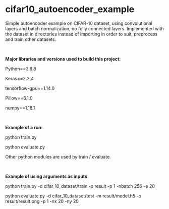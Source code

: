 # cifar10_autoencoder_example

Simple autoencoder example on CIFAR-10 dataset, 
using convolutional layers and batch normalization, no fully connected layers.
Implemented with the dataset in directories instead of importing in order to suit, preprocess and train other datasets.

<p>&nbsp;</p>
<b>Major libraries and versions used to build this project:</b>

Python==3.6.8

Keras==2.2.4

tensorflow-gpu==1.14.0

Pillow==6.1.0

numpy==1.18.1

<p>&nbsp;</p>
<b>Example of a run:</b>

python train.py

python evaluate.py

Other python modules are used by train / evaluate.

<p>&nbsp;</p>
<b>Example of using arguments as inputs</b>

python train.py -d cifar_10_dataset/train -o result -p 1 -nbatch 256 -e 20

python evaluate.py -d cifar_10_dataset/test -m result/model.h5 -o result/result.png -p 1 -nx 20 -ny 20

